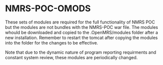﻿# NMRS-POC-OMODS
These sets of modules are required for the full functionality of NMRS POC but the modules are not bundles with the NMRS-POC war file.
The modules whould be downloaded and copied to the .OpenMRS/modules folder after a new installation.
Remember to restart the tomcat after copying the modules into the folder for the changes to be effective.

Note that due to the dynamic nature of program reporting requirments and constant system review, these modules are periodically changed.
